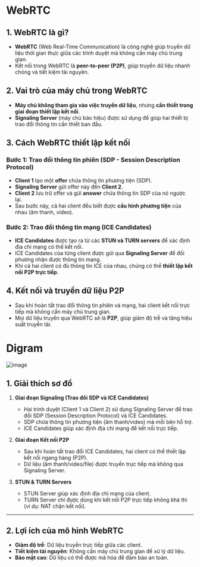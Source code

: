 # WebRTC
## **1. WebRTC là gì?**  
- **WebRTC** (Web Real-Time Communication) là công nghệ giúp truyền dữ liệu thời gian thực giữa các trình duyệt mà không cần máy chủ trung gian.  
- Kết nối trong WebRTC là **peer-to-peer (P2P)**, giúp truyền dữ liệu nhanh chóng và tiết kiệm tài nguyên.  

## **2. Vai trò của máy chủ trong WebRTC**  
- **Máy chủ không tham gia vào việc truyền dữ liệu**, nhưng **cần thiết trong giai đoạn thiết lập kết nối**.  
- **Signaling Server** (máy chủ báo hiệu) được sử dụng để giúp hai thiết bị trao đổi thông tin cần thiết ban đầu.  

## **3. Cách WebRTC thiết lập kết nối**  

### **Bước 1: Trao đổi thông tin phiên (SDP - Session Description Protocol)**  
- **Client 1** tạo một **offer** chứa thông tin phương tiện (SDP).  
- **Signaling Server** gửi offer này đến **Client 2**.  
- **Client 2** lưu trữ offer và gửi **answer** chứa thông tin SDP của nó ngược lại.  
- Sau bước này, cả hai client đều biết được **cấu hình phương tiện** của nhau (âm thanh, video).  

### **Bước 2: Trao đổi thông tin mạng (ICE Candidates)**  
- **ICE Candidates** được tạo ra từ các **STUN và TURN servers** để xác định địa chỉ mạng có thể kết nối.  
- ICE Candidates của từng client được gửi qua **Signaling Server** để đối phương nhận được thông tin mạng.  
- Khi cả hai client có đủ thông tin ICE của nhau, chúng có thể **thiết lập kết nối P2P trực tiếp**.  

## **4. Kết nối và truyền dữ liệu P2P**  
- Sau khi hoàn tất trao đổi thông tin phiên và mạng, hai client kết nối trực tiếp mà không cần máy chủ trung gian.  
- Mọi dữ liệu truyền qua WebRTC sẽ là **P2P**, giúp giảm độ trễ và tăng hiệu suất truyền tải.  

# Digram 

![image](https://github.com/user-attachments/assets/e61c0593-e7af-4f1c-b9ab-8ebd40873a7d)


## **1. Giải thích sơ đồ**
1. **Giai đoạn Signaling (Trao đổi SDP và ICE Candidates)**
   - Hai trình duyệt (Client 1 và Client 2) sử dụng Signaling Server để trao đổi SDP (Session Description Protocol) và ICE Candidates.
   - SDP chứa thông tin phương tiện (âm thanh/video) mà mỗi bên hỗ trợ.
   - ICE Candidates giúp xác định địa chỉ mạng để kết nối trực tiếp.

2. **Giai đoạn Kết nối P2P**
   - Sau khi hoàn tất trao đổi ICE Candidates, hai client có thể thiết lập kết nối ngang hàng (P2P).
   - Dữ liệu (âm thanh/video/file) được truyền trực tiếp mà không qua Signaling Server.

3. **STUN & TURN Servers**
   - STUN Server giúp xác định địa chỉ mạng của client.
   - TURN Server chỉ được dùng khi kết nối P2P trực tiếp không khả thi (ví dụ: NAT chặn kết nối).  

---

## **2. Lợi ích của mô hình WebRTC**
- **Giảm độ trễ**: Dữ liệu truyền trực tiếp giữa các client.  
- **Tiết kiệm tài nguyên**: Không cần máy chủ trung gian để xử lý dữ liệu.  
- **Bảo mật cao**: Dữ liệu có thể được mã hóa để đảm bảo an toàn.  






